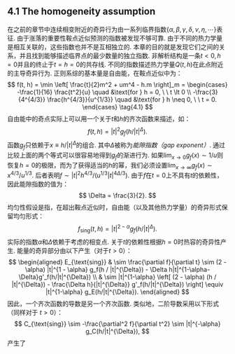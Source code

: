 ## 4.1    The homogeneity assumption
在之前的章节中连续相变附近的奇异行为由一系列临界指数$\{ \alpha, \beta, \gamma, \delta, \nu, \eta, \cdots \}$表征. 由于涨落的重要性鞍点近似预测的指数被发现不够可靠. 由于不同的热力学量是相互关联的，这些指数也并不是互相独立的. 本章的目的就是发现它们之间的关系，并且找到能够描述临界点的最少数量的独立指数. 
非解析结构是一条$t \lt 0, h = 0$并且的终止于$t = h = 0$的共存线. 不同的指数描述热力学量$Q(t, h)$在此点附近的主导奇异行为. 正则系综的基本量是自由能，在鞍点近似中为：
$$
f(t, h) = \min \left[ \frac{t}{2}m^2 + um^4 - h.m \right]_m = 
\begin{cases}
-\frac{1}{16} \frac{t^2}{u} \quad &\text{for } h = 0, \ \ t \lt 0 \\
-\frac{3}{4^{4/3}} \frac{h^{4/3}}{u^{1/3}} \quad &\text{for } h \neq 0, \ \ t = 0.
\end{cases}
\tag{4.1}
$$
自由能中的奇点实际上可以用一个关于$t$和$h$的齐次函数来描述，如：
$$
f(t, h) = |t|^2 g_f(h / |t|^{\Delta}).
\tag{4.2}
$$
函数$g_f$只依赖于$x \equiv h / |t|^{\Delta}$的组合. 其中$\Delta$被称为*能隙指数（gap exponent）*. 通过比较上面的两个等式可以很容易地得到$g_f$的渐进行为. 如果$\lim_{x \rightarrow 0} g_f(x) \sim 1/u$则恢复$h = 0$的极限，而为了获得适当的$h$的幂，我们必须设置$\lim_{x \rightarrow \infty} g_f(x) \sim x^{4/3}/u^{1/3}$. 后者表明$f \sim |t|^2 h^{4/3} / (u^{1/3} |t|^{4\Delta/3})$. 由于$f$在$t = 0$上不具有$t$的依赖性，因此能隙指数的值为：
$$
\Delta = \frac{3}{2}.
$$
均匀性假设是指，在超出鞍点近似时，自由能（以及其他热力学量）的奇异形式保留均匀形式：
$$
f_{\text{sing}}(t, h) = |t|^{2-\alpha} g_f(h / |t|^{\Delta}).
$$
实际的指数$\alpha$和$\Delta$依赖于考虑的相变点. 关于$t$的依赖性根据$h=0$时热容的奇异性产生. 能量的奇异部分由以下产生（对于$t \gt 0$）：
$$
\begin{aligned}
E_{\text{sing}} & \sim \frac{\partial f}{\partial t} \sim (2 - \alpha) |t|^{1 - \alpha} g_f(h / |t|^{\Delta}) - \Delta h|t|^{1-\alpha-\Delta}g'_f(h/|t|^{\Delta}) \\
& \sim |t|^{1-\alpha} \left[ (2 - \alpha) (h / |t|^{\Delta}) - \frac{\Delta h}{|t|^{\Delta}} g'_f(h/|t|^{\Delta}) \right] \equiv |t|^{1-\alpha} g_E(h/|t|^{\Delta}).
\end{aligned}
$$
因此，一个齐次函数的导数是另一个齐次函数. 类似地，二阶导数采用以下形式（同样对于 $t>0$）：
$$
C_{\text{sing}} \sim -\frac{\partial^2 f}{\partial t^2} \sim |t|^{-\alpha} g_C(h/|t|^{\Delta}),
$$
产生了